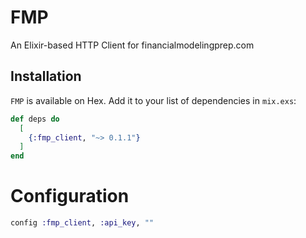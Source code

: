 # FMP

An Elixir-based HTTP Client for financialmodelingprep.com

## Installation

`FMP` is available on Hex. Add it to your list of dependencies in `mix.exs`:

```elixir
def deps do
  [
    {:fmp_client, "~> 0.1.1"}
  ]
end
```

# Configuration

```elixir
config :fmp_client, :api_key, ""
```
